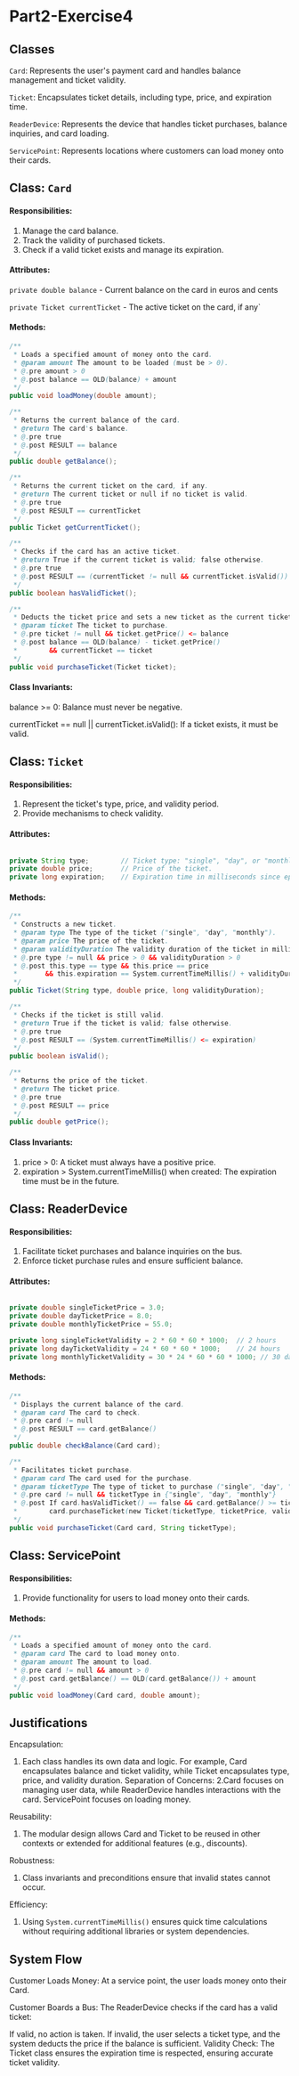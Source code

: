 # Part2-Exercise4

## Classes
`Card`: Represents the user's payment card and handles balance management and ticket validity.

`Ticket`: Encapsulates ticket details, including type, price, and expiration time.

`ReaderDevice`: Represents the device that handles ticket purchases, balance inquiries, and card loading.

`ServicePoint`: Represents locations where customers can load money onto their cards.


## Class: `Card`
#### Responsibilities:

1. Manage the card balance.
2. Track the validity of purchased tickets.
3. Check if a valid ticket exists and manage its expiration.

#### Attributes: 
`private double balance` - Current balance on the card in euros and cents

`private Ticket currentTicket` - The active ticket on the card, if any`

#### Methods: 
```java
/**
 * Loads a specified amount of money onto the card.
 * @param amount The amount to be loaded (must be > 0).
 * @.pre amount > 0
 * @.post balance == OLD(balance) + amount
 */
public void loadMoney(double amount);

/**
 * Returns the current balance of the card.
 * @return The card's balance.
 * @.pre true
 * @.post RESULT == balance
 */
public double getBalance();

/**
 * Returns the current ticket on the card, if any.
 * @return The current ticket or null if no ticket is valid.
 * @.pre true
 * @.post RESULT == currentTicket
 */
public Ticket getCurrentTicket();

/**
 * Checks if the card has an active ticket.
 * @return True if the current ticket is valid; false otherwise.
 * @.pre true
 * @.post RESULT == (currentTicket != null && currentTicket.isValid())
 */
public boolean hasValidTicket();

/**
 * Deducts the ticket price and sets a new ticket as the current ticket.
 * @param ticket The ticket to purchase.
 * @.pre ticket != null && ticket.getPrice() <= balance
 * @.post balance == OLD(balance) - ticket.getPrice()
 *        && currentTicket == ticket
 */
public void purchaseTicket(Ticket ticket);

```

#### Class Invariants:

balance >= 0: Balance must never be negative.

currentTicket == null || currentTicket.isValid(): If a ticket exists, it must be valid.




## Class: `Ticket`
#### Responsibilities:

1. Represent the ticket's type, price, and validity period.
2. Provide mechanisms to check validity.


#### Attributes: 
```java

private String type;        // Ticket type: "single", "day", or "monthly".
private double price;       // Price of the ticket.
private long expiration;    // Expiration time in milliseconds since epoch.

```

#### Methods:
```java
/**
 * Constructs a new ticket.
 * @param type The type of the ticket ("single", "day", "monthly").
 * @param price The price of the ticket.
 * @param validityDuration The validity duration of the ticket in milliseconds.
 * @.pre type != null && price > 0 && validityDuration > 0
 * @.post this.type == type && this.price == price
 *       && this.expiration == System.currentTimeMillis() + validityDuration
 */
public Ticket(String type, double price, long validityDuration);

/**
 * Checks if the ticket is still valid.
 * @return True if the ticket is valid; false otherwise.
 * @.pre true
 * @.post RESULT == (System.currentTimeMillis() <= expiration)
 */
public boolean isValid();

/**
 * Returns the price of the ticket.
 * @return The ticket price.
 * @.pre true
 * @.post RESULT == price
 */
public double getPrice();

```

#### Class Invariants:

1. price > 0: A ticket must always have a positive price.
2. expiration > System.currentTimeMillis() when created: The expiration time must be in the future.



## Class: ReaderDevice

#### Responsibilities:

1. Facilitate ticket purchases and balance inquiries on the bus.
2. Enforce ticket purchase rules and ensure sufficient balance.

#### Attributes:
```java

private double singleTicketPrice = 3.0;
private double dayTicketPrice = 8.0;
private double monthlyTicketPrice = 55.0;

private long singleTicketValidity = 2 * 60 * 60 * 1000;  // 2 hours
private long dayTicketValidity = 24 * 60 * 60 * 1000;    // 24 hours
private long monthlyTicketValidity = 30 * 24 * 60 * 60 * 1000; // 30 days


```

#### Methods: 
```java
/**
 * Displays the current balance of the card.
 * @param card The card to check.
 * @.pre card != null
 * @.post RESULT == card.getBalance()
 */
public double checkBalance(Card card);

/**
 * Facilitates ticket purchase.
 * @param card The card used for the purchase.
 * @param ticketType The type of ticket to purchase ("single", "day", "monthly").
 * @.pre card != null && ticketType in {"single", "day", "monthly"}
 * @.post If card.hasValidTicket() == false && card.getBalance() >= ticketPrice,
 *        card.purchaseTicket(new Ticket(ticketType, ticketPrice, validityDuration))
 */
public void purchaseTicket(Card card, String ticketType);

```

## Class: ServicePoint

#### Responsibilities:

1. Provide functionality for users to load money onto their cards.

#### Methods:
```java
/**
 * Loads a specified amount of money onto the card.
 * @param card The card to load money onto.
 * @param amount The amount to load.
 * @.pre card != null && amount > 0
 * @.post card.getBalance() == OLD(card.getBalance()) + amount
 */
public void loadMoney(Card card, double amount);

```

## Justifications
Encapsulation:

1. Each class handles its own data and logic. For example, Card encapsulates balance and ticket validity, while Ticket encapsulates type, price, and validity duration.
Separation of Concerns:
2.Card focuses on managing user data, while ReaderDevice handles interactions with the card. ServicePoint focuses on loading money.

Reusability:

1. The modular design allows Card and Ticket to be reused in other contexts or extended for additional features (e.g., discounts).

Robustness:

1. Class invariants and preconditions ensure that invalid states cannot occur.

Efficiency:

1. Using `System.currentTimeMillis()` ensures quick time calculations without requiring additional libraries or system dependencies.

## System Flow
Customer Loads Money:
At a service point, the user loads money onto their Card.

Customer Boards a Bus:
The ReaderDevice checks if the card has a valid ticket:

If valid, no action is taken.
If invalid, the user selects a ticket type, and the system deducts the price if the balance is sufficient.
Validity Check:
The Ticket class ensures the expiration time is respected, ensuring accurate ticket validity.






















